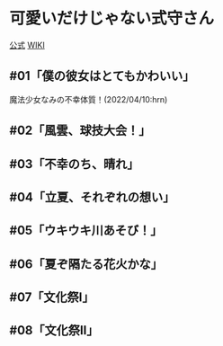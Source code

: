 # 可愛いだけじゃない式守さん

[公式](https://shikimori-anime.com/) 
[WIKI](https://ja.wikipedia.org/wiki/%E5%8F%AF%E6%84%9B%E3%81%84%E3%81%A0%E3%81%91%E3%81%98%E3%82%83%E3%81%AA%E3%81%84%E5%BC%8F%E5%AE%88%E3%81%95%E3%82%93) 

## #01「僕の彼女はとてもかわいい」

魔法少女なみの不幸体質！(2022/04/10:hrn)

## #02「風雲、球技大会！」

## #03「不幸のち、晴れ」

## #04「立夏、それぞれの想い」

## #05「ウキウキ川あそび！」

## #06「夏ぞ隔たる花火かな」

## #07「文化祭Ⅰ」

## #08「文化祭Ⅱ」
